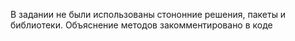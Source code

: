 В задании не были использованы стононние решения, пакеты и библиотеки.
Объяснение методов закомментировано в коде
